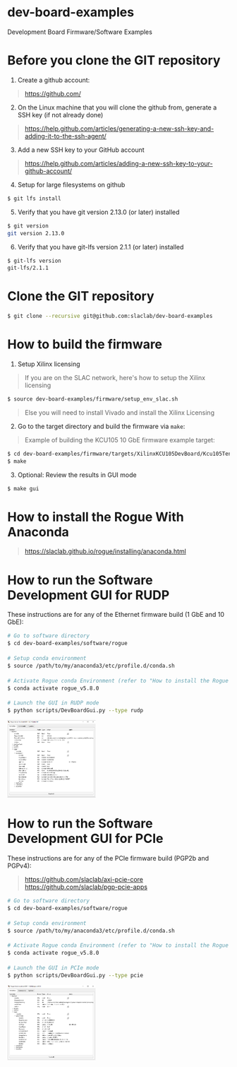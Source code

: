# dev-board-examples

Development Board Firmware/Software Examples

<!--- ########################################################################################### -->

# Before you clone the GIT repository

1) Create a github account:
> https://github.com/

2) On the Linux machine that you will clone the github from, generate a SSH key (if not already done)
> https://help.github.com/articles/generating-a-new-ssh-key-and-adding-it-to-the-ssh-agent/

3) Add a new SSH key to your GitHub account
> https://help.github.com/articles/adding-a-new-ssh-key-to-your-github-account/

4) Setup for large filesystems on github

```bash
$ git lfs install
```

5) Verify that you have git version 2.13.0 (or later) installed 

```bash
$ git version
git version 2.13.0
```

6) Verify that you have git-lfs version 2.1.1 (or later) installed 

```bash
$ git-lfs version
git-lfs/2.1.1
```

<!--- ########################################################################################### -->

# Clone the GIT repository

```bash
$ git clone --recursive git@github.com:slaclab/dev-board-examples
```

<!--- ########################################################################################### -->

# How to build the firmware 

1) Setup Xilinx licensing

> If you are on the SLAC network, here's how to setup the Xilinx licensing
  
```bash
$ source dev-board-examples/firmware/setup_env_slac.sh
```

> Else you will need to install Vivado and install the Xilinx Licensing

2) Go to the target directory and build the firmware via `make`:

> Example of building the KCU105 10 GbE firmware example target:

```bash
$ cd dev-board-examples/firmware/targets/XilinxKCU105DevBoard/Kcu105TenGigE
$ make
```

3) Optional: Review the results in GUI mode
```bash
$ make gui
```

<!--- ########################################################################################### -->

# How to install the Rogue With Anaconda

> https://slaclab.github.io/rogue/installing/anaconda.html

<!--- ########################################################################################### -->

# How to run the Software Development GUI for RUDP 

These instructions are for any of the Ethernet firmware build (1 GbE and 10 GbE):

```bash
# Go to software directory
$ cd dev-board-examples/software/rogue

# Setup conda environment
$ source /path/to/my/anaconda3/etc/profile.d/conda.sh

# Activate Rogue conda Environment (refer to "How to install the Rogue With Anacond section")
$ conda activate rogue_v5.8.0

# Launch the GUI in RUDP mode
$ python scripts/DevBoardGui.py --type rudp
```
<img src="docs/images/devGui_RUDP.png" width="200">

<!--- ########################################################################################### -->

# How to run the Software Development GUI for PCIe 

These instructions are for any of the PCIe firmware build (PGP2b and PGPv4):

> https://github.com/slaclab/axi-pcie-core
> https://github.com/slaclab/pgp-pcie-apps

```bash
# Go to software directory
$ cd dev-board-examples/software/rogue

# Setup conda environment
$ source /path/to/my/anaconda3/etc/profile.d/conda.sh

# Activate Rogue conda Environment (refer to "How to install the Rogue With Anacond section")
$ conda activate rogue_v5.8.0

# Launch the GUI in PCIe mode
$ python scripts/DevBoardGui.py --type pcie
```
<img src="docs/images/devGui_PCIe.png" width="200">

<!--- ########################################################################################### -->
